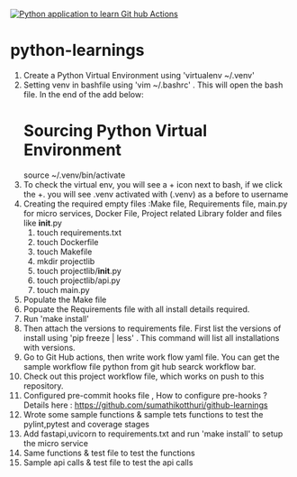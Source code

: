 [![Python application to learn Git hub Actions](https://github.com/sumathikotthuri/python-learnings/actions/workflows/dev-continous-integration.yml/badge.svg)](https://github.com/sumathikotthuri/python-learnings/actions/workflows/dev-continous-integration.yml)


# python-learnings


1. Create a Python Virtual Environment using 'virtualenv ~/.venv'
2. Setting venv in bashfile using 'vim ~/.bashrc' . This will open the bash file. In the end of the add below:
    # Sourcing Python Virtual Environment
    source ~/.venv/bin/activate
3. To check the virtual env, you will see a + icon next to bash, if we click the +. you will see .venv activated with (.venv) as a before to username
4. Creating the required empty files :Make file, Requirements file, main.py for micro services, Docker File, Project related Library folder and files like __init__.py
    1. touch requirements.txt
    2. touch Dockerfile
    3. touch Makefile
    4. mkdir projectlib
    5. touch projectlib/__init__.py
    6. touch projectlib/api.py
    7. touch main.py
5. Populate the Make file
6. Popuate the Requirements file with all install details required.
7. Run 'make install'
8. Then attach the versions to requirements file. First list the versions of install using 'pip freeze | less' . This command will list all installations with versions.
9. Go to Git Hub actions, then write work flow yaml file. You can get the sample workflow file python from git hub searck workflow bar.
10. Check out this project workflow file, which works on push to this repository.
11. Configured pre-commit hooks file , How to configure pre-hooks ? Details here : https://github.com/sumathikotthuri/github-learnings
12. Wrote some sample functions & sample tets functions to test the pylint,pytest and coverage stages
13. Add fastapi,uvicorn to requirements.txt and run 'make install' to setup the micro service
14. Same functions & test file to test the functions
15. Sample api calls & test file to test the api calls
